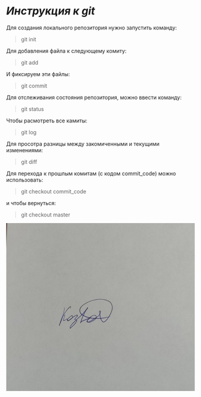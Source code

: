 # ***Инструкция к git***
Для создания локального репозитория нужно запустить команду:
>git init

Для добавления файла к следующему комиту:
> git add

И фиксируем эти файлы:
> git commit

Для отслеживания состояния репозитория, можно ввести команду:
> git status

Чтобы расмотреть все камиты:
> git log

Для просотра разницы между закомиченными и текущими изменениями:
> git diff

Для перехода к прошлым комитам (с кодом commit_code) можно использовать:
>git checkout commit_code

и чтобы вернуться:
> git checkout master

![какая-то картинка](podpis.jpg)